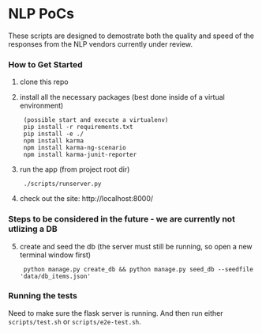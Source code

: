 # NLP PoCs
These scripts are designed to demostrate both the quality and speed of the responses from the NLP vendors currently under review.



### How to Get Started

1. clone this repo

2. install all the necessary packages (best done inside of a virtual environment)

        (possible start and execute a virtualenv)
        pip install -r requirements.txt
        pip install -e ./
        npm install karma
        npm install karma-ng-scenario
        npm install karma-junit-reporter

3. run the app (from project root dir)

        ./scripts/runserver.py
        
4. check out the site: http://localhost:8000/
        


### Steps to be considered in the future - we are currently not utlizing a DB

5. create and seed the db (the server must still be running, so open a new terminal window first)

        python manage.py create_db && python manage.py seed_db --seedfile 'data/db_items.json'



### Running the tests

Need to make sure the flask server is running. And then run either
`scripts/test.sh` or `scripts/e2e-test.sh`.

